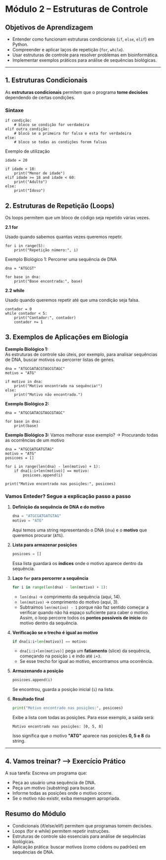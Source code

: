 # Módulo 2 – Estruturas de Controle

## Objetivos de Aprendizagem
- Entender como funcionam estruturas condicionais (`if`, `else`, `elif`) em Python.
- Compreender e aplicar laços de repetição (`for`, `while`).
- Usar estruturas de controle para resolver problemas em bioinformática.
- Implementar exemplos práticos para análise de sequências biológicas.

---

## 1. Estruturas Condicionais

As **estruturas condicionais** permitem que o programa **tome decisões** dependendo de certas condições.

### Sintaxe
```
if condição:
    # bloco se condição for verdadeira
elif outra_condição:
    # bloco se a primeira for falsa e esta for verdadeira
else:
    # bloco se todas as condições forem falsas
```
Exemplo de utilização

```
idade = 20

if idade < 18:
    print("Menor de idade")
elif idade >= 18 and idade < 60:
    print("Adulto")
else:
    print("Idoso")
```

## 2. Estruturas de Repetição (Loops)

Os loops permitem que um bloco de código seja repetido várias vezes.

**2.1 for**

Usado quando sabemos quantas vezes queremos repetir.

```
for i in range(5):
    print("Repetição número:", i)
```
Exemplo Biológico 1: Percorrer uma sequência de DNA

```
dna = "ATGCGT"

for base in dna:
    print("Base encontrada:", base)
```

**2.2 while**

Usado quando queremos repetir até que uma condição seja falsa.

```
contador = 0
while contador < 5:
    print("Contador:", contador)
    contador += 1
```

## 3. Exemplos de Aplicações em Biologia
**Exemplo Biológico 1:** </br>
As estruturas de controle são úteis, por exemplo, para analisar sequências de DNA, buscar motivos ou percorrer listas de genes.

```
dna = "ATGCGATACGTAGCGTAGC"
motivo = "ATG"

if motivo in dna:
    print("Motivo encontrado na sequência!")
else:
    print("Motivo não encontrado.")
```

**Exemplo Biológico 2:**
```
dna = "ATGCGATACGTAGCGTAGC"

for base in dna:
    print(base)
```

**Exemplo Biológico 3:**
Vamos melhorar esse exemplo? ->  Procurando todas as ocorrências de um motivo
```
dna = "ATGCGATGATGTAG"
motivo = "ATG"
posicoes = []

for i in range(len(dna) - len(motivo) + 1):
    if dna[i:i+len(motivo)] == motivo:
        posicoes.append(i)

print("Motivo encontrado nas posições:", posicoes)
```

### Vamos Enteder? Segue a explicação passo a passo

1. **Definição da sequência de DNA e do motivo**

   ```python
   dna = "ATGCGATGATGTAG"
   motivo = "ATG"
   ```

   Aqui temos uma string representando o DNA (`dna`) e o **motivo** que queremos procurar (`ATG`).

2. **Lista para armazenar posições**

   ```python
   posicoes = []
   ```

   Essa lista guardará os **índices** onde o motivo aparece dentro da sequência.

3. **Laço `for` para percorrer a sequência**

   ```python
   for i in range(len(dna) - len(motivo) + 1):
   ```

   * `len(dna)` → comprimento da sequência (aqui, 14).
   * `len(motivo)` → comprimento do motivo (aqui, 3).
   * Subtraímos `len(motivo) - 1` porque não faz sentido começar a verificar quando não há espaço suficiente para caber o motivo.
    Assim, o loop percorre todos os **pontos possíveis de início** do motivo dentro da sequência.

4. **Verificação se o trecho é igual ao motivo**

   ```python
   if dna[i:i+len(motivo)] == motivo:
   ```

   * `dna[i:i+len(motivo)]` pega um **fatiamento** (slice) da sequência, começando na posição `i` e indo até `i+3`.
   * Se esse trecho for igual ao motivo, encontramos uma ocorrência.

5. **Armazenando a posição**

   ```python
   posicoes.append(i)
   ```

   Se encontrou, guarda a posição inicial (`i`) na lista.

6. **Resultado final**

   ```python
   print("Motivo encontrado nas posições:", posicoes)
   ```

   Exibe a lista com todas as posições.
   Para esse exemplo, a saída será:

   ```
   Motivo encontrado nas posições: [0, 5, 8]
   ```

   Isso significa que o motivo **"ATG"** aparece nas posições **0, 5 e 8** da string.

---

## 4. Vamos treinar? --> Exercício Prático

A sua tarefa: Escreva um programa que:

- Peça ao usuário uma sequência de DNA.
- Peça um motivo (substring) para buscar.
- Informe todas as posições onde o motivo ocorre.
- Se o motivo não existir, exiba mensagem apropriada.


## Resumo do Módulo

- Condicionais (if/else/elif) permitem que programas tomem decisões.
- Loops (for e while) permitem repetir instruções.
- Estruturas de controle são essenciais para análise de sequências biológicas.
- Aplicação prática: buscar motivos (como códons ou padrões) em sequências de DNA.
